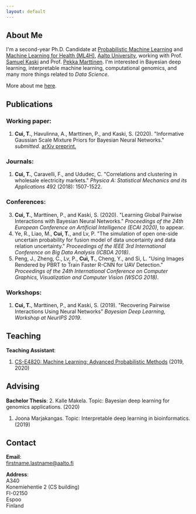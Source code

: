 ```yaml
---
layout: default
---
```


## About Me
 I'm a second-year Ph.D. Candidate at [Probabilistic Machine Learning](https://research.cs.aalto.fi/pml/) and [Machine Learning for Health (ML4H)](https://users.ics.aalto.fi/~pemartti/), [Aalto University](http://www.aalto.fi/en/), working with Prof. [Samuel Kaski](https://people.aalto.fi/samuel.kaski) and Prof. [Pekka Marttinen](https://users.ics.aalto.fi/~pemartti/). I'm interested in Bayesian deep learning, interpretable machine learning, computational genomics, and many more things related to _Data Science_.

More about me [here](./more_about_me.html).

## Publications

### Working paper:
1. **Cui, T.**, Havulinna, A., Marttinen, P., and Kaski, S. (2020). "Informative Gaussian Scale Mixture Priors for Bayesian Neural Networks." _submitted._ [arXiv preprint.](https://arxiv.org/abs/2002.10243) 

### Journals:
1. **Cui, T.**, Caravelli, F., and Ududec, C. "Correlations and clustering in wholesale electricity markets." _Physica A: Statistical Mechanics and its Applications_ 492 (2018): 1507-1522.

### Conferences:
3. **Cui, T.**, Marttinen, P., and Kaski, S. (2020). "Learning Global Pairwise Interactions with Bayesian Neural Networks." _Proceedings of the 24th European Conference on Artificial Intelligence (ECAI 2020)_, to appear.
2. Ye, R., Liao, M., **Cui, T.**, and Lv, P. "The simulation of open one-side uncertain probability for fusion model of data uncertainty and data relation uncertainty." _Proceedings of the IEEE 3rd International Conference on Big Data Analysis (ICBDA 2018)_.
1. Peng, J., Zheng, C., Lv, P., **Cui, T.**, Cheng, Y., and Si, L. "Using Images Rendered by PBRT to Train Faster R-CNN for UAV Detection." _Proceedings of the 24th International Conference on Computer Graphics, Visualization and Computer Vision (WSCG 2018)_.

### Workshops:
1. **Cui, T.**, Marttinen, P., and Kaski, S. (2019). "Recovering Pairwise Interactions Using Neural Networks" _Bayesian Deep Learning, Workshop at NeurIPS 2019_.

## Teaching
**Teaching Assistant**:
1. [CS-E4820: Machine Learning: Advanced Probabilistic Methods](https://mycourses.aalto.fi/course/view.php?id=24365) (2019, 2020)

## Advising
**Bachelor Thesis**:
2. Kalle Makela. Topic: Bayesian deep learning for genomics applications. (2020)
1. Joona Marjakangas. Topic: Interpretable deep learning in bioinformatics. (2019)


## Contact
**Email**:   
[firstname.lastname@aalto.fi](mailto:tianyu.cui@aalto.fi)

**Address**:   
A340  
Konemiehentie 2 (CS building)  
FI-02150  
Espoo  
Finland  

